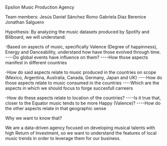 Epsilon Music Production Agency

Team members:
Jesús Daniel Sánchez Romo
Gabriela Díaz
Berenice 
Jonathan Salguero

Hypothesis: By analyzing the music datasets produced by Spotify and Billboard, we will understand:

-Based on aspects of music, specifically Valence (Degree of happinness), Energy and Danceability, understand how have those evolved through time.
----Do global events have influence on them?
----How those aspects manifest in different countries

-How do said aspects relate to music produced in the countries on scope (Mexico, Argentina, Australia, Canada, Germany, Japan and UK)
----How do those aspects relate to music consumed in the countries
----Which are the aspects in which we should focus to forge succesfull carreers

-How do these aspects relate to location of the countries?
----Is it true that, closer to the Equator music tends to be more Happy (Valence)? 
----How do the other aspects relate in that geographic sense 

Why we want to know that?

We are a data-driven agency focused on developing musical talents with high Return of Investment, so we want to understand the features of local music trends
in order to leverage them for our business.



